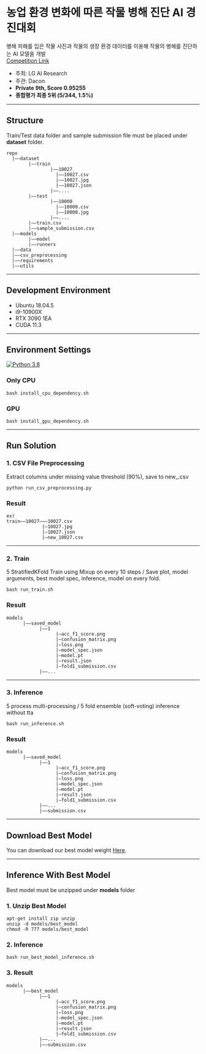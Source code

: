 # 농업 환경 변화에 따른 작물 병해 진단 AI 경진대회
병해 피해를 입은 작물 사진과 작물의 생장 환경 데이터를 이용해 작물의 병해를 진단하는 AI 모델을 개발
<br>[Competition Link](https://dacon.io/competitions/official/235870/overview/description)
* 주최: LG AI Research
* 주관: Dacon
* **Private 9th, Score 0.95255**
* **종합평가 최종 5위 (5/344, 1.5%)**
***

## Structure
Train/Test data folder and sample submission file must be placed under **dataset** folder.
```
repo
  |——dataset
        |——train
                |——10027
                  |——10027.csv
                  |——10027.jpg
                  |——10027.json
                |——....
        |——test
                |——10000
                  |——10000.csv
                  |——10000.jpg
                |——....
        |——train.csv
        |——sample_submission.csv
  |——models
        |——model
        |——runners
  |——data
  |——csv_preprocessing
  |——requirements
  |——utils
```
***
## Development Environment
* Ubuntu 18.04.5
* i9-10900X
* RTX 3090 1EA
* CUDA 11.3
***
## Environment Settings

[![Python 3.8](https://img.shields.io/badge/python-3.8-blue.svg)](https://www.python.org/downloads/release/python-3812/)

### Only CPU
```shell
bash install_cpu_dependency.sh
```

### GPU
```shell
bash install_gpu_dependency.sh
```
***
## Run Solution

### 1. CSV File Preprocessing
Extract columns under missing value threshold (90%), save to new_.csv
```shell
python run_csv_preprocessing.py
```

### Result

```
ex)
train——10027———10027.csv
             |—10027.jpg
             |—10027.json
             |—new_10027.csv
```
***
### 2. Train
5 StratifiedKFold Train using Mixup on every 10 steps / Save plot, model arguments, best model spec, inference, model on every fold.
```shell
bash run_train.sh
```

### Result

```
models
      |——saved_model
            |——1
                  |—acc_f1_score.png
                  |—confusion_matrix.png
                  |—loss.png
                  |—model_spec.json
                  |—model.pt
                  |—result.json
                  |—fold1_submission.csv
            |——...
```
***
### 3. Inference
5 process multi-processing / 5 fold ensemble (soft-voting) inference without tta

```shell
bash run_inference.sh
```

### Result
```
models
      |——saved_model
            |——1
                  |—acc_f1_score.png
                  |—confusion_matrix.png
                  |—loss.png
                  |—model_spec.json
                  |—model.pt
                  |—result.json
                  |—fold1_submission.csv
            |——...
            |——submission.csv
```
***
## Download Best Model
You can download our best model weight [Here](https://drive.google.com/file/d/154x-vbFIAQ5NkCf2J2eQaoSp7oJDWdBf/view?usp=sharing).
***
## Inference With Best Model
Best model must be unzipped under **models** folder

### 1. Unzip Best Model
```shell
apt-get install zip unzip
unzip -d models/best_model
chmod -R 777 models/best_model
```

### 2. Inference
```shell
bash run_best_model_inference.sh
```

### 3. Result
```
models
      |——best_model
            |——1
                  |—acc_f1_score.png
                  |—confusion_matrix.png
                  |—loss.png
                  |—model_spec.json
                  |—model.pt
                  |—result.json
                  |—fold1_submission.csv
            |——...
            |——submission.csv
```
